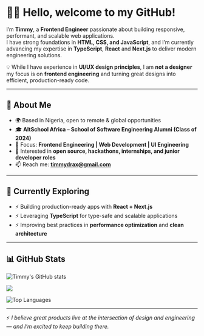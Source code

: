 # 👋🏾 Hello, welcome to my GitHub!  
 
I’m **Timmy**, a **Frontend Engineer** passionate about building responsive, performant, and scalable web applications.  
I have strong foundations in **HTML, CSS, and JavaScript**, and I’m currently advancing my expertise in **TypeScript**, **React** and **Next.js** to deliver modern engineering solutions.  

💡 While I have experience in **UI/UX design principles**, I am **not a designer** my focus is on **frontend engineering** and turning great designs into efficient, production-ready code.  

---

## 🔹 About Me  

- 🌍 Based in Nigeria, open to remote & global opportunities  
- 🎓 **AltSchool Africa – School of Software Engineering Alumni (Class of 2024)**  
- 💼 Focus: **Frontend Engineering | Web Development | UI Engineering**  
- 🚀 Interested in **open source, hackathons, internships, and junior developer roles**  
- 📫 Reach me: **[timmydrax@gmail.com](mailto:timmydrax@gmail.com)** 

---

## 🌱 Currently Exploring  

- ⚡ Building production-ready apps with **React + Next.js**  
- ⚡ Leveraging **TypeScript** for type-safe and scalable applications  
- ⚡ Improving best practices in **performance optimization** and **clean architecture**  

---

## 📊 GitHub Stats  

![Timmy's GitHub stats](https://github-readme-stats.vercel.app/api?username=Timmydrax&theme=dark&include_all_commits=true)

![](https://github-readme-streak-stats.herokuapp.com/?user=Timmydrax&theme=dark&hide_border=false)

![Top Languages](https://github-readme-stats.vercel.app/api/top-langs/?username=Timmydrax&theme=dark&hide_border=false&include_all_commits=true&count_private=true&layout=compact)

---

⚡ *I believe great products live at the intersection of design and engineering — and I’m excited to keep building there.*  
